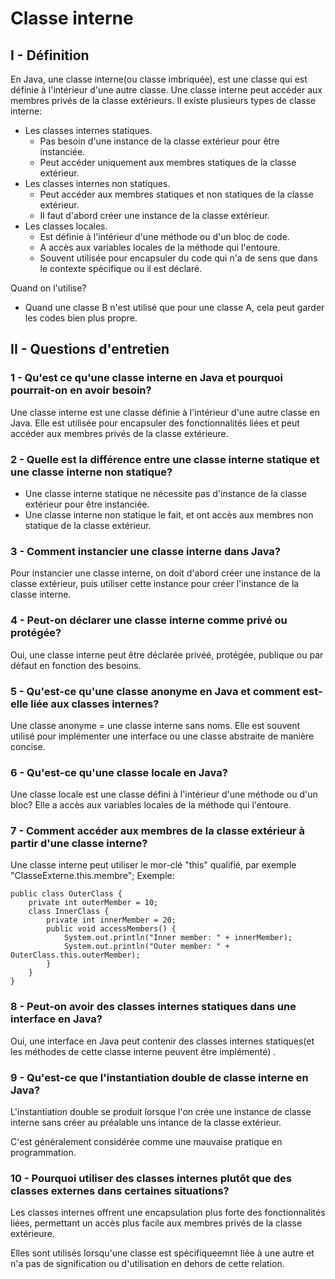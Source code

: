 # Classe interne
## I - Définition
En Java, une classe interne(ou classe imbriquée), est une classe qui est définie à l'intérieur d'une autre classe.
Une classe interne peut accéder aux membres privés de la classe extérieurs.
Il existe plusieurs types de classe interne:
- Les classes internes statiques.  
    -   Pas besoin d'une instance de la classe extérieur pour être instanciée.
    -   Peut accéder uniquement aux membres statiques de la classe extérieur.
- Les classes internes non statiques.
    -   Peut accéder aux membres statiques et non statiques de la classe extérieur.
    -   Il faut d'abord créer une instance de la classe extérieur.
- Les classes locales.
    - Est définie à l'intérieur d'une méthode ou d'un bloc de code. 
    - A accès aux variables locales de la méthode qui l'entoure.
    - Souvent utilisée pour encapsuler du code qui n'a de sens que dans le contexte spécifique ou il est déclaré.


Quand on l'utilise?
- Quand une classe B n'est utilisé que pour une classe A, cela peut garder les codes bien plus propre.
## II - Questions d'entretien
### 1 - Qu'est ce qu'une classe interne en Java et pourquoi pourrait-on en avoir besoin?

Une classe interne est une classe définie à l'intérieur d'une autre classe en Java.
Elle est utilisée pour encapsuler des fonctionnalités liées et peut accéder aux membres privés de la classe extérieure.

### 2 - Quelle est la différence entre une classe interne statique et une classe interne non statique?

- Une classe interne statique ne nécessite pas d'instance de la classe extérieur pour être instanciée.
- Une classe interne non statique le fait, et ont accès aux membres non statique de la classe extérieur.

### 3 - Comment instancier une classe interne dans Java?

Pour instancier une classe interne, on doit d'abord créer une instance de la classe extérieur, puis utiliser cette instance pour créer l'instance de la classe interne.

### 4 - Peut-on déclarer une classe interne comme privé ou protégée?

Oui, une classe interne peut être déclarée privéé, protégée, publique ou par défaut en fonction des besoins.

### 5 - Qu'est-ce qu'une classe anonyme en Java et comment est-elle liée aux classes internes?

Une classe anonyme = une classe interne sans noms.
Elle est souvent utilisé pour implémenter une interface ou une classe abstraite de manière concise.

### 6 - Qu'est-ce qu'une classe locale en Java?

Une classe locale est une classe défini à l'intérieur d'une méthode ou d'un bloc?
Elle a accès aux variables locales de la méthode qui l'entoure.

### 7 - Comment accéder aux membres de la classe extérieur à partir d'une classe interne?

Une classe interne peut utiliser le mor-clé "this" qualifié, par exemple "ClasseExterne.this.membre";
Exemple:
```
public class OuterClass {
    private int outerMember = 10;
    class InnerClass {
        private int innerMember = 20;
        public void accessMembers() {
            System.out.println("Inner member: " + innerMember);
            System.out.println("Outer member: " + OuterClass.this.outerMember);
        }
    }
}
```

### 8 - Peut-on avoir des classes internes statiques dans une interface en Java?

Oui, une interface en Java peut contenir des classes internes statiques(et les méthodes de cette classe interne peuvent être implémenté) .

### 9 - Qu'est-ce que l'instantiation double de classe interne en Java?

L'instantiation double se produit lorsque l'on crée une instance de classe interne sans créer au préalable uns intance de la classe extérieur.

C'est généralement considérée comme une mauvaise pratique en programmation.

### 10 - Pourquoi utiliser des classes internes plutôt que des classes externes dans certaines situations?

Les classes internes offrent une encapsulation plus forte des fonctionnalités liées, permettant un accès plus facile aux membres privés de la classe extérieure.

Elles sont utilisés lorsqu'une classe est spécifiqueemnt liée à une autre et n'a pas de signification ou d'utilisation en dehors de cette relation.

